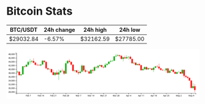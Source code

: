 # Bitcoin Stats

BTC/USDT|24h change|24h high|24h low|
|---|---|---|---|
|$29032.84|-6.57%|$32162.59|$27785.00|

<img src="./chart.svg">
